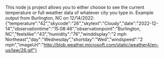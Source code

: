 This node js project allows you to either choose to see the current temperature or full weather data of whatever city you type in.
Example output from Burlington, NC on 12/14/2022: {"temperature":"42","skycode":"26","skytext":"Cloudy","date":"2022-12-14","observationtime":"15:08:46","observationpoint":"Burlington, NC","feelslike":"43","humidity":"76","winddisplay":"2 mph Northeast","day":"Wednesday","shortday":"Wed","windspeed":"2 mph","imageUrl":"http://blob.weather.microsoft.com/static/weather4/en-us/law/26.gif"} 
